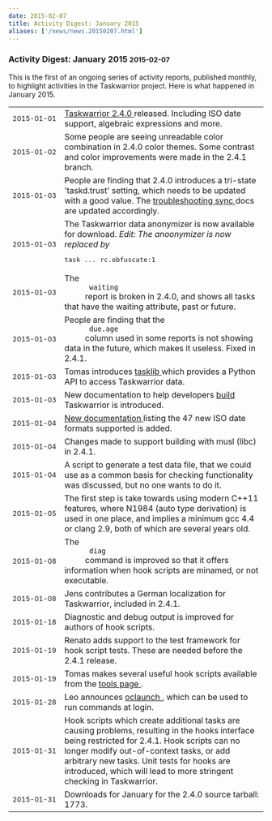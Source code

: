 ```yaml
---
date: 2015-02-07
title: Activity Digest: January 2015
aliases: ['/news/news.20150207.html']
---
```

<div class="col-md-8 main">
 <div class="row">
  <h3>
   Activity Digest: January 2015
   <small>
    2015-02-07
   </small>
  </h3>
  <p>
   This is the first of an ongoing series of activity reports,
            published monthly, to highlight activities in the Taskwarrior
            project. Here is what happened in January 2015.
  </p>
  <table class="table table-striped table-compact">
   <tr>
    <td style="white-space: nowrap;">
     <small>
      2015-01-01
     </small>
    </td>
    <td>
     <a href="http://taskwarrior.org/news/news.20150101.html">
      Taskwarrior 2.4.0
     </a>
     released.  Including ISO date support, algebraic expressions
                and more.
    </td>
   </tr>
   <tr>
    <td>
     <small>
      2015-01-02
     </small>
    </td>
    <td>
     Some people are seeing unreadable color combination in 2.4.0
                color themes. Some contrast and color improvements were made in
                the 2.4.1 branch.
    </td>
   </tr>
   <tr>
    <td>
     <small>
      2015-01-03
     </small>
    </td>
    <td>
     People are finding that 2.4.0 introduces a tri-state 'taskd.trust'
                setting, which needs to be updated with a good value. The
     <a href="http://taskwarrior.org/docs/taskserver/troubleshooting-sync.html">
      troubleshooting sync
     </a>
     docs are updated accordingly.
    </td>
   </tr>
   <tr>
    <td>
     <small>
      2015-01-03
     </small>
    </td>
    <td>
     The Taskwarrior data anonymizer is now available for download.
     <em>
      Edit: The anoonymizer is now replaced by
     </em>
     <pre>task ... rc.obfuscate:1</pre>
    </td>
   </tr>
   <tr>
    <td>
     <small>
      2015-01-03
     </small>
    </td>
    <td>
     The
     <code>
      waiting
     </code>
     report is broken in 2.4.0, and shows
                all tasks that have the waiting attribute, past or future.
    </td>
   </tr>
   <tr>
    <td>
     <small>
      2015-01-03
     </small>
    </td>
    <td>
     People are finding that the
     <code>
      due.age
     </code>
     column used
                in some reports is not showing data in the future, which makes
                it useless.  Fixed in 2.4.1.
    </td>
   </tr>
   <tr>
    <td>
     <small>
      2015-01-03
     </small>
    </td>
    <td>
     Tomas introduces
     <a href="https://github.com/tbabej/tasklib">
      tasklib
     </a>
     which provides a Python API to access Taskwarrior data.
    </td>
   </tr>
   <tr>
    <td>
     <small>
      2015-01-03
     </small>
    </td>
    <td>
     New documentation to help developers
     <a href="http://taskwarrior.org/docs/build.html">
      build
     </a>
     Taskwarrior is introduced.
    </td>
   </tr>
   <tr>
    <td>
     <small>
      2015-01-04
     </small>
    </td>
    <td>
     <a href="http://taskwarrior.org/docs/dates.html">
      New documentation
     </a>
     listing the 47 new ISO date formats supported is added.
    </td>
   </tr>
   <tr>
    <td>
     <small>
      2015-01-04
     </small>
    </td>
    <td>
     Changes made to support building with musl (libc) in 2.4.1.
    </td>
   </tr>
   <tr>
    <td>
     <small>
      2015-01-04
     </small>
    </td>
    <td>
     A script to generate a test data file, that we could use
                as a common basis for checking functionality was discussed, but
                no one wants to do it.
    </td>
   </tr>
   <tr>
    <td>
     <small>
      2015-01-05
     </small>
    </td>
    <td>
     The first step is take towards using modern C++11 features,
                where N1984 (auto type derivation) is used in one place, and
                implies a minimum gcc 4.4 or clang 2.9, both of which are
                several years old.
    </td>
   </tr>
   <tr>
    <td>
     <small>
      2015-01-08
     </small>
    </td>
    <td>
     The
     <code>
      diag
     </code>
     command is improved so that it offers
                information when hook scripts are minamed, or not executable.
    </td>
   </tr>
   <tr>
    <td>
     <small>
      2015-01-08
     </small>
    </td>
    <td>
     Jens contributes a German localization for Taskwarrior,
                included in 2.4.1.
    </td>
   </tr>
   <tr>
    <td>
     <small>
      2015-01-18
     </small>
    </td>
    <td>
     Diagnostic and debug output is improved for authors of hook
                scripts.
    </td>
   </tr>
   <tr>
    <td>
     <small>
      2015-01-19
     </small>
    </td>
    <td>
     Renato adds support to the test framework for hook script
                tests. These are needed before the 2.4.1 release.
    </td>
   </tr>
   <tr>
    <td>
     <small>
      2015-01-19
     </small>
    </td>
    <td>
     Tomas makes several useful hook scripts available from
                the
     <a href="http://taskwarrior.org/tools">
      tools page
     </a>
     .
    </td>
   </tr>
   <tr>
    <td>
     <small>
      2015-01-28
     </small>
    </td>
    <td>
     Leo announces
     <a href="https://gitlab.com/WzukW/oclaunch">
      oclaunch
     </a>
     , which can
                be used to run commands at login.
    </td>
   </tr>
   <tr>
    <td>
     <small>
      2015-01-31
     </small>
    </td>
    <td>
     Hook scripts which create additional tasks are causing problems,
                resulting in the hooks interface being restricted for 2.4.1.
                Hook scripts can no longer modify out-of-context tasks, or add
                arbitrary new tasks. Unit tests for hooks are introduced, which
                will lead to more stringent checking in Taskwarrior.
    </td>
   </tr>
   <tr>
    <td>
     <small>
      2015-01-31
     </small>
    </td>
    <td>
     Downloads for January for the 2.4.0 source tarball: 1773.
    </td>
   </tr>
  </table>
  <br/>
  <br/>
 </div>
</div>

